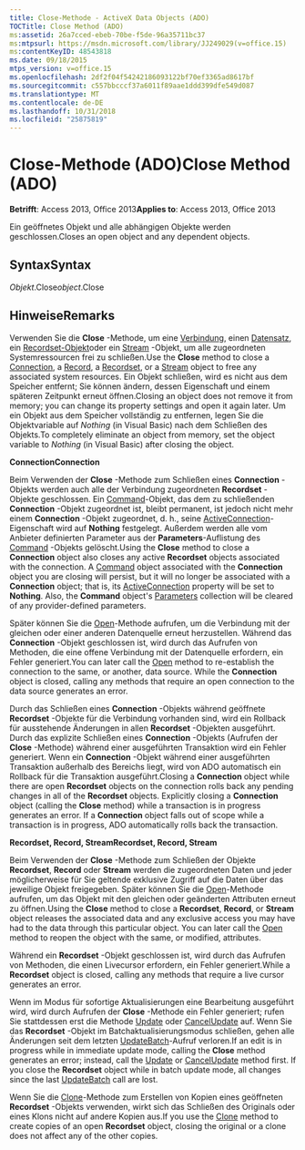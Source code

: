 ```yaml
---
title: Close-Methode - ActiveX Data Objects (ADO)
TOCTitle: Close Method (ADO)
ms:assetid: 26a7cced-ebeb-70be-f5de-96a35711bc37
ms:mtpsurl: https://msdn.microsoft.com/library/JJ249029(v=office.15)
ms:contentKeyID: 48543818
ms.date: 09/18/2015
mtps_version: v=office.15
ms.openlocfilehash: 2df2f04f54242186093122bf70ef3365ad8617bf
ms.sourcegitcommit: c557bbcccf37a6011f89aae1ddd399dfe549d087
ms.translationtype: MT
ms.contentlocale: de-DE
ms.lasthandoff: 10/31/2018
ms.locfileid: "25875819"
---
```

# <a name="close-method-ado"></a><span data-ttu-id="70875-102">Close-Methode (ADO)</span><span class="sxs-lookup"><span data-stu-id="70875-102">Close Method (ADO)</span></span>


<span data-ttu-id="70875-103">**Betrifft**: Access 2013, Office 2013</span><span class="sxs-lookup"><span data-stu-id="70875-103">**Applies to**: Access 2013, Office 2013</span></span>

<span data-ttu-id="70875-104">Ein geöffnetes Objekt und alle abhängigen Objekte werden geschlossen.</span><span class="sxs-lookup"><span data-stu-id="70875-104">Closes an open object and any dependent objects.</span></span>

## <a name="syntax"></a><span data-ttu-id="70875-105">Syntax</span><span class="sxs-lookup"><span data-stu-id="70875-105">Syntax</span></span>

<span data-ttu-id="70875-106">*Objekt*.Close</span><span class="sxs-lookup"><span data-stu-id="70875-106">*object*.Close</span></span>

## <a name="remarks"></a><span data-ttu-id="70875-107">Hinweise</span><span class="sxs-lookup"><span data-stu-id="70875-107">Remarks</span></span>

<span data-ttu-id="70875-108">Verwenden Sie die **Close** -Methode, um eine [Verbindung](connection-object-ado.md), einen [Datensatz](record-object-ado.md), ein [Recordset-Objekt](recordset-object-ado.md)oder ein [Stream](stream-object-ado.md) -Objekt, um alle zugeordneten Systemressourcen frei zu schließen.</span><span class="sxs-lookup"><span data-stu-id="70875-108">Use the **Close** method to close a [Connection](connection-object-ado.md), a [Record](record-object-ado.md), a [Recordset](recordset-object-ado.md), or a [Stream](stream-object-ado.md) object to free any associated system resources.</span></span> <span data-ttu-id="70875-109">Ein Objekt schließen, wird es nicht aus dem Speicher entfernt; Sie können ändern, dessen Eigenschaft und einem späteren Zeitpunkt erneut öffnen.</span><span class="sxs-lookup"><span data-stu-id="70875-109">Closing an object does not remove it from memory; you can change its property settings and open it again later.</span></span> <span data-ttu-id="70875-110">Um ein Objekt aus dem Speicher vollständig zu entfernen, legen Sie die Objektvariable auf *Nothing* (in Visual Basic) nach dem Schließen des Objekts.</span><span class="sxs-lookup"><span data-stu-id="70875-110">To completely eliminate an object from memory, set the object variable to *Nothing* (in Visual Basic) after closing the object.</span></span>

<span data-ttu-id="70875-111">**Connection**</span><span class="sxs-lookup"><span data-stu-id="70875-111">**Connection**</span></span>

<span data-ttu-id="70875-p102">Beim Verwenden der **Close** -Methode zum Schließen eines **Connection** -Objekts werden auch alle der Verbindung zugeordneten **Recordset** -Objekte geschlossen. Ein [Command](command-object-ado.md)-Objekt, das dem zu schließenden **Connection** -Objekt zugeordnet ist, bleibt permanent, ist jedoch nicht mehr einem **Connection** -Objekt zugeordnet, d. h., seine [ActiveConnection](activeconnection-property-ado.md)-Eigenschaft wird auf **Nothing** festgelegt. Außerdem werden alle vom Anbieter definierten Parameter aus der **Parameters**-Auflistung des [Command](parameters-collection-ado.md) -Objekts gelöscht.</span><span class="sxs-lookup"><span data-stu-id="70875-p102">Using the **Close** method to close a **Connection** object also closes any active **Recordset** objects associated with the connection. A [Command](command-object-ado.md) object associated with the **Connection** object you are closing will persist, but it will no longer be associated with a **Connection** object; that is, its [ActiveConnection](activeconnection-property-ado.md) property will be set to **Nothing**. Also, the **Command** object's [Parameters](parameters-collection-ado.md) collection will be cleared of any provider-defined parameters.</span></span>

<span data-ttu-id="70875-p103">Später können Sie die [Open](open-method-ado-connection.md)-Methode aufrufen, um die Verbindung mit der gleichen oder einer anderen Datenquelle erneut herzustellen. Während das **Connection** -Objekt geschlossen ist, wird durch das Aufrufen von Methoden, die eine offene Verbindung mit der Datenquelle erfordern, ein Fehler generiert.</span><span class="sxs-lookup"><span data-stu-id="70875-p103">You can later call the [Open](open-method-ado-connection.md) method to re-establish the connection to the same, or another, data source. While the **Connection** object is closed, calling any methods that require an open connection to the data source generates an error.</span></span>

<span data-ttu-id="70875-p104">Durch das Schließen eines **Connection** -Objekts während geöffnete **Recordset** -Objekte für die Verbindung vorhanden sind, wird ein Rollback für ausstehende Änderungen in allen **Recordset** -Objekten ausgeführt. Durch das explizite Schließen eines **Connection** -Objekts (Aufrufen der **Close** -Methode) während einer ausgeführten Transaktion wird ein Fehler generiert. Wenn ein **Connection** -Objekt während einer ausgeführten Transaktion außerhalb des Bereichs liegt, wird von ADO automatisch ein Rollback für die Transaktion ausgeführt.</span><span class="sxs-lookup"><span data-stu-id="70875-p104">Closing a **Connection** object while there are open **Recordset** objects on the connection rolls back any pending changes in all of the **Recordset** objects. Explicitly closing a **Connection** object (calling the **Close** method) while a transaction is in progress generates an error. If a **Connection** object falls out of scope while a transaction is in progress, ADO automatically rolls back the transaction.</span></span>

<span data-ttu-id="70875-120">**Recordset, Record, Stream**</span><span class="sxs-lookup"><span data-stu-id="70875-120">**Recordset, Record, Stream**</span></span>

<span data-ttu-id="70875-p105">Beim Verwenden der **Close** -Methode zum Schließen der Objekte **Recordset**, **Record** oder **Stream** werden die zugeordneten Daten und jeder möglicherweise für Sie geltende exklusive Zugriff auf die Daten über das jeweilige Objekt freigegeben. Später können Sie die [Open](open-method-ado-recordset.md)-Methode aufrufen, um das Objekt mit den gleichen oder geänderten Attributen erneut zu öffnen.</span><span class="sxs-lookup"><span data-stu-id="70875-p105">Using the **Close** method to close a **Recordset**, **Record**, or **Stream** object releases the associated data and any exclusive access you may have had to the data through this particular object. You can later call the [Open](open-method-ado-recordset.md) method to reopen the object with the same, or modified, attributes.</span></span>

<span data-ttu-id="70875-123">Während ein **Recordset** -Objekt geschlossen ist, wird durch das Aufrufen von Methoden, die einen Livecursor erfordern, ein Fehler generiert.</span><span class="sxs-lookup"><span data-stu-id="70875-123">While a **Recordset** object is closed, calling any methods that require a live cursor generates an error.</span></span>

<span data-ttu-id="70875-p106">Wenn im Modus für sofortige Aktualisierungen eine Bearbeitung ausgeführt wird, wird durch Aufrufen der **Close** -Methode ein Fehler generiert; rufen Sie stattdessen erst die Methode [Update](update-method-ado.md) oder [CancelUpdate](cancelupdate-method-ado.md) auf. Wenn Sie das **Recordset** -Objekt im Batchaktualisierungsmodus schließen, gehen alle Änderungen seit dem letzten [UpdateBatch](updatebatch-method-ado.md)-Aufruf verloren.</span><span class="sxs-lookup"><span data-stu-id="70875-p106">If an edit is in progress while in immediate update mode, calling the **Close** method generates an error; instead, call the [Update](update-method-ado.md) or [CancelUpdate](cancelupdate-method-ado.md) method first. If you close the **Recordset** object while in batch update mode, all changes since the last [UpdateBatch](updatebatch-method-ado.md) call are lost.</span></span>

<span data-ttu-id="70875-126">Wenn Sie die [Clone](clone-method-ado.md)-Methode zum Erstellen von Kopien eines geöffneten **Recordset** -Objekts verwenden, wirkt sich das Schließen des Originals oder eines Klons nicht auf andere Kopien aus.</span><span class="sxs-lookup"><span data-stu-id="70875-126">If you use the [Clone](clone-method-ado.md) method to create copies of an open **Recordset** object, closing the original or a clone does not affect any of the other copies.</span></span>

